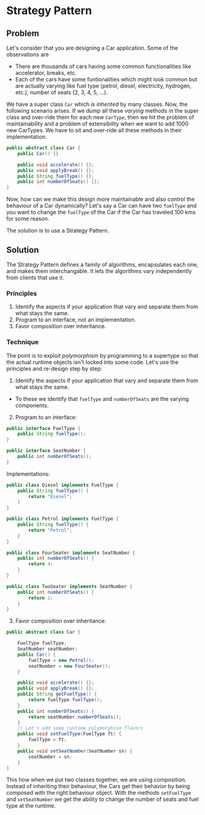 # Strategy Pattern

## Problem

Let's consider that you are designing a Car application. Some of
the observations are
- There are thousands of cars having some common functionalities like
accelerator, breaks, etc.
- Each of the cars have some funtionalities which might look common but
are actually varying like fuel type (petrol, diesel, electricity,
hydrogen, etc.), number of seats (2, 3, 4, 5, ...).

We have a super class `Car` which is *inherited* by many classes.
Now, the following scenario arises. If we dump all these *varying* methods
in the super class and over-ride them for each new `CarType`, then
we hit the problem of maintainability and a problem of extensibility when
we want to add 1000 new CarTypes. We have to sit and over-ride all these
methods in their implementation.

```java
public abstract class Car {
    public Car() {}

    public void accelerate() {};
    public void applyBreak() {};
    public String fuelType() {};
    public int numberOfSeats() {};
}
```

Now, how can we make this design more maintainable and also control
the behaviour of a Car dynamically? Let's say a Car can have two `fuelType` and
you want to change the `fuelType` of the Car if the Car has traveled 100
kms for some reason.

The solution is to use a Strategy Pattern.

## Solution

The Strategy Pattern defines a family of algorithms, encapsulates each one,
and makes them interchangable. It lets the algorithms vary independently
from clients that use it.

### Principles

1. Identify the aspects if your application that vary and separate them
from what stays the same.
2. Program to an interface, not an implementation.
3. Favor composition over inheritance.

### Technique

The point is to exploit *polymorphism* by programming to a supertype so that
the actual runtime objects isn't locked into some code. Let's use
the principles and re-design step by step:

1. Identify the aspects if your application that vary and separate them
from what stays the same.
- To these we identify that `fuelType` and `numberOfSeats` are the varying
components.


2. Program to an interface:

```java
public interface FuelType {
    public String fuelType();
}

public interface SeatNumber {
    public int numberOfSeats();
}
```

Implementations:

```java
public class Diesel implements FuelType {
    public String fuelType() {
        return "Diesel";
    }
}

public class Petrol implements FuelType {
    public String fuelType() {
        return "Petrol";
    }
}

public class FourSeater implements SeatNumber {
    public int numberOfSeats() {
        return 4;
    }
}

public class TwoSeater implements SeatNumber {
    public int numberOfSeats() {
        return 2;
    }
}
```

3. Favor composition over inheritance:

```java
public abstract class Car {

    FuelType fuelType;
    SeatNumber seatNumber;
    public Car() {
        fuelType = new Petrol();
        seatNumber = new FourSeater();
    }

    public void accelerate() {};
    public void applyBreak() {};
    public String getFuelType() {
        return fuelType.fuelType();
    }
    public int numberOfSeats() {
        return seatNumber.numberOfSeats();
    }
    // Let's add some runtime polymorphism flavors
    public void setFuelType(FuelType ft) {
        fuelType = ft;
    }
    public void setSeatNumber(SeatNumber sn) {
        seatNumber = sn;
    }
}
```

This how when we put two classes together, we are using composition.
Instead of inheriting their behaviour, the Cars get their behavior by
being composed with the right behaviour object. With the methods
`setFuelType` and `setSeatNumber` we get the ability to change the
number of seats and fuel type at the runtime.
